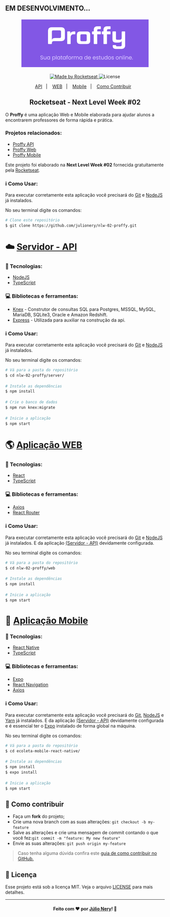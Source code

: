 ## EM DESENVOLVIMENTO...

<h3 align="center">
    <img alt="Logo" title="#logo" height="150px" src="https://github.com/julionery/docs/blob/master/NLW-02/logo.png?raw=true">
</h3>
<p align="center">
  <a href="https://rocketseat.com.br">
    <img alt="Made by Rocketseat" src="https://img.shields.io/badge/made%20by-Rocketseat-%237519C1">
  </a>
  <a>
  <img alt="License" src="https://img.shields.io/github/license/julionery/nlw-01-ecoleta?color=%237519C1">
</p>

<p align="center">
  <a href="#api">API</a>&nbsp;&nbsp;&nbsp;|&nbsp;&nbsp;&nbsp;  
  <a href="#web">WEB</a>&nbsp;&nbsp;&nbsp;|&nbsp;&nbsp;&nbsp;
  <a href="#mobile">Mobile</a>&nbsp;&nbsp;&nbsp;|&nbsp;&nbsp;&nbsp;
  <a href="#contribuir">Como Contribuir</a>&nbsp;&nbsp;&nbsp;
</p>

<h2 align="center">Rocketseat - Next Level Week #02</h2>

<p>O <b>Proffy</b> é uma aplicação Web e Mobile elaborada para ajudar alunos a encontrarem professores de forma rápida e prática.</p>

### Projetos relacionados:
- [Proffy API](https://github.com/julionery/nlw-02-proffy/tree/master/server)
- [Proffy Web](https://github.com/julionery/nlw-02-proffy/tree/master/web)
- [Proffy Mobile](https://github.com/julionery/nlw-02-proffy/tree/master/mobile)

Este projeto foi elaborado na <b>Next Level Week #02</b> fornecida gratuitamente pela [Rocketseat](https://rocketseat.com.br/).

### :information_source: Como Usar:

Para executar corretamente esta aplicação você precisará do [Git](https://git-scm.com) e [NodeJS](https://nodejs.org/en/) já instalados. 

No seu terminal digite os comandos:

```bash
# Clone este repositório
$ git clone https://github.com/julionery/nlw-02-proffy.git

```

<i id="api"></i>

# :cloud: [Servidor - API](https://github.com/julionery/nlw-02-proffy/tree/master/server)
### :rocket: Tecnologias:
 - [NodeJS](https://nodejs.org/en/)
 - [TypeScript](https://www.typescriptlang.org/)
 
### :computer: Bibliotecas e ferramentas:
- [Knex](http://knexjs.org/) - Construtor de consultas SQL para Postgres, MSSQL, MySQL, MariaDB, SQLite3, Oracle e Amazon Redshift.
- [Express](https://expressjs.com/) - Utilizada para auxiliar na construção da api.

### :information_source: Como Usar:

Para executar corretamente esta aplicação você precisará do [Git](https://git-scm.com) e [NodeJS](https://nodejs.org/en/) já instalados. 

No seu terminal digite os comandos:

```bash
# Vá para a pasta do repositório
$ cd nlw-02-proffy/server/

# Instale as dependências
$ npm install

# Crie o banco de dados
$ npm run knex:migrate

# Inicie a aplicação
$ npm start

```

<i id="web"></i>

# :earth_americas: [Aplicação WEB](https://github.com/julionery/nlw-02-proffy/tree/master/web)
### :rocket: Tecnologias:
 - [React](https://reactjs.org/ "ReactJS")
 - [TypeScript](https://www.typescriptlang.org/)

### :computer: Bibliotecas e ferramentas:
 - [Axios](https://github.com/axios/axios "Axios")
 - [React Router](https://reacttraining.com/react-router/)

### :information_source: Como Usar:

Para executar corretamente esta aplicação você precisará do [Git](https://git-scm.com) e [NodeJS](https://nodejs.org/en/) já instalados. E da aplicação [(Servidor - API)](https://github.com/julionery/nlw-02-proffy/tree/master/web) devidamente configurada.  

No seu terminal digite os comandos:

```bash
# Vá para a pasta do repositório
$ cd nlw-02-proffy/web

# Instale as dependências
$ npm install

# Inicie a aplicação
$ npm start

```

<i id="mobile"></i>
 
# :iphone: [Aplicação Mobile](https://github.com/julionery/nlw-02-proffy/tree/master/mobile)
### :rocket: Tecnologias:
 - [React Native](https://reactnative.dev/ "React Native")
 - [TypeScript](https://www.typescriptlang.org/)

### :computer: Bibliotecas e ferramentas:
 - [Expo](https://expo.io/ "Expo")
 - [React Navigation](https://reactnavigation.org/ "React Navigation")
 - [Axios](https://github.com/axios/axios "Axios")

### :information_source: Como Usar:

Para executar corretamente esta aplicação você precisará do [Git](https://git-scm.com), [NodeJS](https://nodejs.org/en/) e [Yarn](https://yarnpkg.com/) já instalados. E da aplicação [(Servidor - API)](https://github.com/julionery/nlw-02-proffy/tree/master/web) devidamente configurada e é essencial ter o [Expo](https://expo.io/) instalado de forma global na máquina.  

No seu terminal digite os comandos:

```bash
# Vá para a pasta do repositório
$ cd ecoleta-mobile-react-native/

# Instale as dependências
$ npm install
$ expo install

# Inicie a aplicação
$ npm start

```

<i id="contribuir"></i>

## :link: Como contribuir

- Faça um **fork** do projeto;
- Crie uma nova branch com as suas alterações: `git checkout -b my-feature`
- Salve as alterações e crie uma mensagem de commit contando o que você fez:`git commit -m "feature: My new feature"`
- Envie as suas alterações: `git push origin my-feature`

> Caso tenha alguma dúvida confira este [guia de como contribuir no GitHub.](https://github.com/firstcontributions/first-contributions)

## :memo: Licença
Esse projeto está sob a licença MIT. Veja o arquivo [LICENSE](LICENSE) para mais detalhes.


---

<h4 align="center">
    Feito com ❤ por <a href="https://www.linkedin.com/in/julio-nery/" target="_blank">Júlio Nery</a>!
    <g-emoji class="g-emoji" alias="wave" fallback-src="https://github.githubassets.com/images/icons/emoji/unicode/1f44b.png">👋</g-emoji>
</h4>
